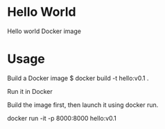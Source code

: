 # Hello World

Hello world Docker image 


# Usage

Build a Docker image
$ docker build -t hello:v0.1 .

Run it in Docker

Build the image first, then launch it using docker run.

docker run -it -p 8000:8000 hello:v0.1


